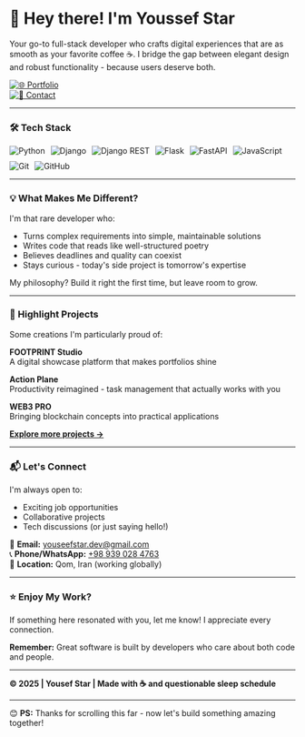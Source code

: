 # 🚀 Hey there! I'm Youssef Star

Your go-to full-stack developer who crafts digital experiences that are as smooth as your favorite coffee ☕. I bridge the gap between elegant design and robust functionality - because users deserve both.

[![🌐 Portfolio](https://img.shields.io/badge/Portfolio-Take_a_look-2ea44f?style=for-the-badge&logo=google-chrome)](https://youseefstar.github.io)  
[![📩 Contact](https://img.shields.io/badge/Email-Hi@Youseef-red?style=for-the-badge&logo=gmail)](mailto:youseefstar.dev@gmail.com)  

---

### 🛠 Tech Stack
<div style="display: flex; gap: 10px; flex-wrap: wrap;">
  <img src="https://img.shields.io/badge/Python-3776AB?style=for-the-badge&logo=python&logoColor=white" alt="Python">
  <img src="https://img.shields.io/badge/Django-092E20?style=for-the-badge&logo=django&logoColor=white" alt="Django">
  <img src="https://img.shields.io/badge/Django_REST-ff1709?style=for-the-badge&logo=django&logoColor=white" alt="Django REST">
  <img src="https://img.shields.io/badge/Flask-000000?style=for-the-badge&logo=flask&logoColor=white" alt="Flask">
  <img src="https://img.shields.io/badge/FastAPI-009688?style=for-the-badge&logo=fastapi&logoColor=white" alt="FastAPI">
  <img src="https://img.shields.io/badge/JavaScript-F7DF1E?style=for-the-badge&logo=javascript&logoColor=black" alt="JavaScript">
  <img src="https://img.shields.io/badge/Git-F05032?style=for-the-badge&logo=git&logoColor=white" alt="Git">
  <img src="https://img.shields.io/badge/GitHub-100000?style=for-the-badge&logo=github&logoColor=white" alt="GitHub">
</div>

---

### 💡 What Makes Me Different?
I'm that rare developer who:
- Turns complex requirements into simple, maintainable solutions
- Writes code that reads like well-structured poetry
- Believes deadlines and quality can coexist
- Stays curious - today's side project is tomorrow's expertise

My philosophy? Build it right the first time, but leave room to grow.

---

### 🚀 Highlight Projects
Some creations I'm particularly proud of:

**FOOTPRINT Studio**  
A digital showcase platform that makes portfolios shine

**Action Plane**  
Productivity reimagined - task management that actually works with you

**WEB3 PRO**  
Bringing blockchain concepts into practical applications

**[Explore more projects →](https://youseefstar.github.io/#portfolio)**

---

### 📬 Let's Connect
I'm always open to:
- Exciting job opportunities
- Collaborative projects
- Tech discussions (or just saying hello!)

📧 **Email:** [youseefstar.dev@gmail.com](mailto:youseefstar.dev@gmail.com)  
📞 **Phone/WhatsApp:** [+98 939 028 4763](tel:+989390284763)  
📍 **Location:** Qom, Iran (working globally)

---

### ⭐ Enjoy My Work?
If something here resonated with you, let me know! I appreciate every connection.

**Remember:** Great software is built by developers who care about both code and people.

---  
**© 2025 | Yousef Star | Made with ☕ and questionable sleep schedule**

---

😊 **PS:** Thanks for scrolling this far - now let's build something amazing together!
